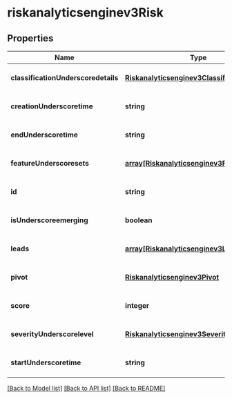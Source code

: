 # riskanalyticsenginev3Risk

## Properties
Name | Type | Description | Notes
------------ | ------------- | ------------- | -------------
**classificationUnderscoredetails** | [**Riskanalyticsenginev3ClassificationDetails**](Riskanalyticsenginev3ClassificationDetails.md) |  | [optional] [default to null]
**creationUnderscoretime** | **string** |  | [optional] [default to null]
**endUnderscoretime** | **string** |  | [optional] [default to null]
**featureUnderscoresets** | [**array[Riskanalyticsenginev3FeatureSet]**](Riskanalyticsenginev3FeatureSet.md) |  | [optional] [default to null]
**id** | **string** |  | [optional] [default to null]
**isUnderscoreemerging** | **boolean** | is emerging risk | [optional] [default to null]
**leads** | [**array[Riskanalyticsenginev3Lead]**](Riskanalyticsenginev3Lead.md) |  | [optional] [default to null]
**pivot** | [**Riskanalyticsenginev3Pivot**](Riskanalyticsenginev3Pivot.md) |  | [optional] [default to null]
**score** | **integer** |  | [optional] [default to null]
**severityUnderscorelevel** | [**Riskanalyticsenginev3SeverityLevel**](Riskanalyticsenginev3SeverityLevel.md) |  | [optional] [default to null]
**startUnderscoretime** | **string** |  | [optional] [default to null]

[[Back to Model list]](../README.md#documentation-for-models) [[Back to API list]](../README.md#documentation-for-api-endpoints) [[Back to README]](../README.md)


